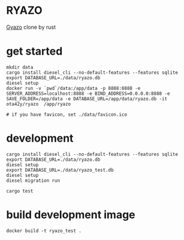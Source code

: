 # RYAZO

[Gyazo](https://github.com/gyazo/Gyazo) clone by rust

# get started
```
mkdir data
cargo install diesel_cli --no-default-features --features sqlite
export DATABASE_URL=./data/ryazo.db
diesel setup
docker run -v `pwd`/data:/app/data -p 8888:8888 -e SERVER_ADDRESS=localhost:8888 -e BIND_ADDRESS=0.0.0.0:8888 -e SAVE_FOLDER=/app/data -e DATABASE_URL=/app/data/ryazo.db -it ota42y/ryazo  /app/ryazo

# if you have favicon, set ./data/favicon.ico
```

# development

```
cargo install diesel_cli --no-default-features --features sqlite
export DATABASE_URL=./data/ryazo.db
diesel setup
export DATABASE_URL=./data/ryazo_test.db
diesel setup
diesel migration run

cargo test
```

# build development image
```
docker build -t ryazo_test .
```
